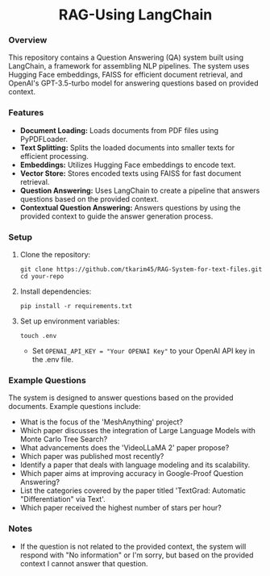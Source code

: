 <h1 align="center">RAG-Using LangChain</h1>


### Overview
This repository contains a Question Answering (QA) system built using LangChain, a framework for assembling NLP pipelines. The system uses Hugging Face embeddings, FAISS for efficient document retrieval, and OpenAI's GPT-3.5-turbo model for answering questions based on provided context.

### Features
- **Document Loading:** Loads documents from PDF files using PyPDFLoader.
- **Text Splitting:** Splits the loaded documents into smaller texts for efficient processing.
- **Embeddings:** Utilizes Hugging Face embeddings to encode text.
- **Vector Store:** Stores encoded texts using FAISS for fast document retrieval.
- **Question Answering:** Uses LangChain to create a pipeline that answers questions based on the provided context.
- **Contextual Question Answering:** Answers questions by using the provided context to guide the answer generation process.

### Setup
1. Clone the repository:
   ```
   git clone https://github.com/tkarim45/RAG-System-for-text-files.git
   cd your-repo
   ```

2. Install dependencies:
   ```
   pip install -r requirements.txt
   ```

3. Set up environment variables:
   ```
   touch .env
   ```
   - Set `OPENAI_API_KEY = "Your OPENAI Key"` to your OpenAI API key in the .env file.


### Example Questions
The system is designed to answer questions based on the provided documents. Example questions include:
- What is the focus of the 'MeshAnything' project?
- Which paper discusses the integration of Large Language Models with Monte Carlo Tree Search?
- What advancements does the 'VideoLLaMA 2' paper propose?
- Which paper was published most recently?
- Identify a paper that deals with language modeling and its scalability.
- Which paper aims at improving accuracy in Google-Proof Question Answering?
- List the categories covered by the paper titled 'TextGrad: Automatic "Differentiation" via Text'.
- Which paper received the highest number of stars per hour?

### Notes
- If the question is not related to the provided context, the system will respond with "No information" or I'm sorry, but based on the provided context I cannot answer that question.
